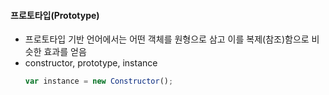 #### 프로토타입(Prototype)
- 프로토타입 기반 언어에서는 어떤 객체를 원형으로 삼고 이를 복제(참조)함으로 비슷한 효과를 얻음
- constructor, prototype, instance
	```javascript
	var instance = new Constructor();
	```